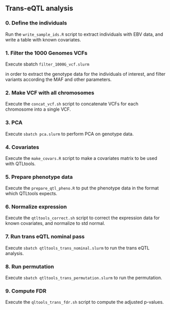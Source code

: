 ## Trans-eQTL analysis


### 0. Define the individuals

Run the `write_sample_ids.R` script to extract individuals with EBV data, and write a table with known covariates.

### 1. Filter the 1000 Genomes VCFs

Execute sbatch `filter_1000G_vcf.slurm`

in order to extract the genotype data for the individuals of interest, and filter variants according the MAF and other parameters.

### 2. Make VCF with all chromosomes

Execute the `concat_vcf.sh` script to concatenate VCFs for each chromosome into a single VCF.

### 3. PCA

Execute `sbatch pca.slurm` to perform PCA on genotype data.

### 4. Covariates

Execute the `make_covars.R` script to make a covariates matrix to be used with QTLtools.

### 5. Prepare phenotype data

Execute the `prepare_qtl_pheno.R` to put the phenotype data in the format which QTLtools expects.

### 6. Normalize expression

Execute the `qtltools_correct.sh` script to correct the expression data for known covariates, and normalize to std normal.

### 7. Run trans eQTL nominal pass

Execute `sbatch qtltools_trans_nominal.slurm` to run the trans eQTL analysis.

### 8. Run permutation

Execute `sbatch qtltools_trans_permutation.slurm` to run the permutation.

### 9. Compute FDR

Execute the `qltools_trans_fdr.sh` script to compute the adjusted p-values.

